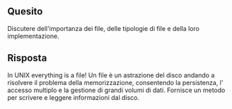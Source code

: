 ## Quesito

Discutere dell'importanza dei file, delle tipologie di file e della loro implementazione.

## Risposta

In UNIX everything is a file! Un file è un astrazione del disco andando a risolvere il problema della memorizzazione, consentendo la persistenza, l' accesso multiplo e la gestione di 
grandi volumi di dati. Fornisce un metodo per scrivere e leggere informazioni dal disco. 
